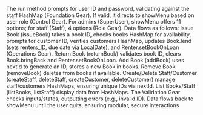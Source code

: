 The run method prompts for user ID and password, validating against the staff HashMap (Foundation Gear). If valid, it directs to showMenu based on user role (Control Gear). For admins (SuperUser), showMenu offers 11 options; for staff (Staff), 4 options (Role Gear). Data flows as follows: Issue Book (issueBook) takes a book ID, checks books HashMap for availability, prompts for customer ID, verifies customers HashMap, updates Book.lend (sets renters_ID, due date via LocalDate), and Renter.setBookOnLoan (Operations Gear). Return Book (returnBook) validates book ID, clears Book.bringBack and Renter.setBookOnLoan. Add Book (addBook) uses nextId to generate an ID, stores a new Book in books. Remove Book (removeBook) deletes from books if available. Create/Delete Staff/Customer (createStaff, deleteStaff, createCustomer, deleteCustomer) manage staff/customers HashMaps, ensuring unique IDs via nextId. List Books/Staff (listBooks, listStaff) display data from HashMaps. The Validation Gear checks inputs/states, outputting errors (e.g., invalid ID). Data flows back to showMenu until the user quits, ensuring modular, secure interactions
